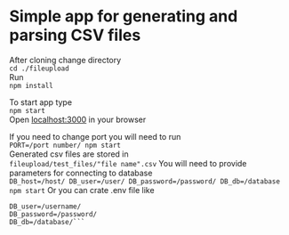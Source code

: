 # Simple app for generating and parsing CSV files

After cloning change directory  
``` cd ./fileupload  ```  
Run  
```npm install```  

To start app type  
```npm start```  
Open [localhost:3000](http://localhost:3000) in your browser  
  
If you need to change port you will need to run   
```PORT=/port number/ npm start```  
Generated csv files are stored in  
```fileupload/test_files/"file name".csv```
You will need to provide parameters for connecting to database  
```DB_host=/host/ DB_user=/user/ DB_password=/password/ DB_db=/database npm start```
Or you can crate .env file like 
```DB_host=/host/  
DB_user=/username/  
DB_password=/password/  
DB_db=/database/```